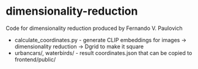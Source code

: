 # dimensionality-reduction
Code for dimensionality reduction produced by Fernando V. Paulovich

- calculate_coordinates.py                  - generate CLIP embeddings for images -> dimensionality reduction -> Dgrid to make it square
- urbancars/, waterbirds/                   - result coordinates.json that can be copied to frontend/public/